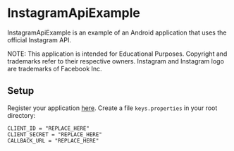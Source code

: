 # InstagramApiExample

InstagramApiExample is an example of an Android application that uses the official Instagram API.

NOTE: This application is intended for Educational Purposes. Copyright and trademarks refer to their respective owners. Instagram and Instagram logo are trademarks of Facebook Inc.

## Setup

Register your application [here](https://www.instagram.com/developer/). Create a file `keys.properties` in your root directory:
```
CLIENT_ID = "REPLACE_HERE"
CLIENT_SECRET = "REPLACE_HERE"
CALLBACK_URL = "REPLACE_HERE"
```
